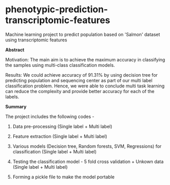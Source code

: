 # phenotypic-prediction-transcriptomic-features

Machine learning project to predict population based on 'Salmon' dataset using transcriptomic features

**Abstract**

Motivation: The main aim is to achieve the maximum accuracy in classifying the samples using multi-class
classification models.

Results: We could achieve accuracy of 91.31% by using decision tree for predicting population and sequencing
center as part of our multi label classification problem. Hence, we were able to conclude multi task learning can
reduce the complexity and provide better accuracy for each of the labels.


**Summary**

The project includes the following codes - 

1. Data pre-processing (Single label + Multi label)

2. Feature extraction (Single label + Multi label)

3. Various models (Decision tree, Random forests, SVM, Regressions) for classification (Single label + Multi label)

4. Testing the classification model - 5 fold cross validation + Unkown data (Single label + Multi label)

5. Forming a pickle file to make the model portable

